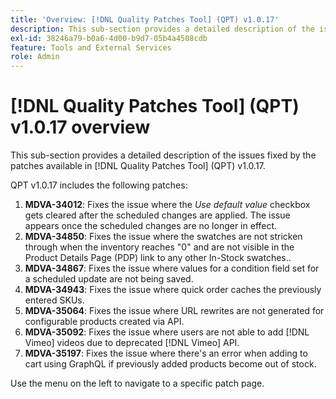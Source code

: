 ```yaml
---
title: 'Overview: [!DNL Quality Patches Tool] (QPT) v1.0.17'
description: This sub-section provides a detailed description of the issues fixed by the patches available in [!DNL Quality Patches Tool] (QPT) v1.0.17.
exl-id: 38246a79-b0a6-4d00-b9d7-05b4a4508cdb
feature: Tools and External Services
role: Admin
---
```

# [!DNL Quality Patches Tool] (QPT) v1.0.17 overview

This sub-section provides a detailed description of the issues fixed by the patches available in [!DNL Quality Patches Tool] (QPT) v1.0.17.

QPT v1.0.17 includes the following patches:

1. **MDVA-34012**: Fixes the issue where the *Use default value* checkbox gets cleared after the scheduled changes are applied. The issue appears once the scheduled changes are no longer in effect.
1. **MDVA-34850**: Fixes the issue where the swatches are not stricken through when the inventory reaches "0" and are not visible in the  Product Details Page (PDP) link to any other In-Stock swatches..
1. **MDVA-34867**: Fixes the issue where values for a condition field set for a scheduled update are not being saved.
1. **MDVA-34943**: Fixes the issue where quick order caches the previously entered SKUs.
1. **MDVA-35064**: Fixes the issue where URL rewrites are not generated for configurable products created via API.
1. **MDVA-35092**: Fixes the issue where users are not able to add [!DNL Vimeo] videos due to deprecated [!DNL Vimeo] API.
1. **MDVA-35197**: Fixes the issue where there's an error when adding to cart using GraphQL if previously added products become out of stock.

Use the menu on the left to navigate to a specific patch page.

